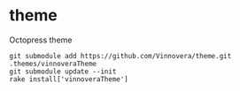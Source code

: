 theme
=====

Octopress theme

```source
git submodule add https://github.com/Vinnovera/theme.git .themes/vinnoveraTheme
git submodule update --init
rake install['vinnoveraTheme']
```